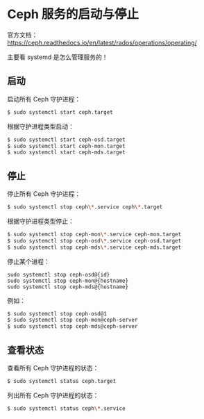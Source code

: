# Ceph 服务的启动与停止

官方文档：https://ceph.readthedocs.io/en/latest/rados/operations/operating/

主要看 systemd 是怎么管理服务的！



## 启动

启动所有 Ceph 守护进程：

```bash
$ sudo systemctl start ceph.target
```

根据守护进程类型启动：

```bash
$ sudo systemctl start ceph-osd.target
$ sudo systemctl start ceph-mon.target
$ sudo systemctl start ceph-mds.target
```



## 停止

停止所有 Ceph 守护进程：

```bash
$ sudo systemctl stop ceph\*.service ceph\*.target
```

根据守护进程类型停止：

```bash
$ sudo systemctl stop ceph-mon\*.service ceph-mon.target
$ sudo systemctl stop ceph-osd\*.service ceph-osd.target
$ sudo systemctl stop ceph-mds\*.service ceph-mds.target
```

停止某个进程：

```
sudo systemctl stop ceph-osd@{id}
sudo systemctl stop ceph-mon@{hostname}
sudo systemctl stop ceph-mds@{hostname}
```

例如：

```bash
$ sudo systemctl stop ceph-osd@1
$ sudo systemctl stop ceph-mon@ceph-server
$ sudo systemctl stop ceph-mds@ceph-server
```



## 查看状态

查看所有 Ceph 守护进程的状态：

```bash
$ sudo systemctl status ceph.target
```

列出所有 Ceph 守护进程的状态：

```bash
$ sudo systemctl status ceph\*.service
```

